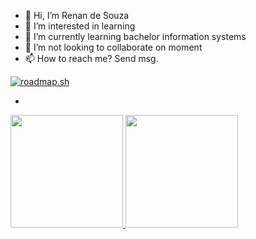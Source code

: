 - 👋 Hi, I’m Renan de Souza
- 👀 I’m interested in learning
- 🌱 I’m currently learning bachelor information systems
- 💞️ I’m not looking to collaborate on moment
- 📫 How to reach me? Send msg.

[![roadmap.sh](https://api.roadmap.sh/v1-badge/tall/6495c1f7d99c9d6731906e7f?variant=dark)](https://roadmap.sh/)

- <div>
<a href="https://github.com/seu-usuário-aqui">
<img loading="lazy" height="180em" src="https://github-readme-stats.vercel.app/api/top-langs/?username=rdsrenans&layout=compact&langs_count=7&theme=dracula"/>
<img loading="lazy" height="180em" src="https://github-readme-stats.vercel.app/api?username=rdsrenans&show_icons=true&theme=dracula&include_all_commits=true&count_private=true"/>
</div>

<!---
rds-renan/rds-renan is a ✨ special ✨ repository because its `README.md` (this file) appears on your GitHub profile.
You can click the Preview link to take a look at your changes.
--->
